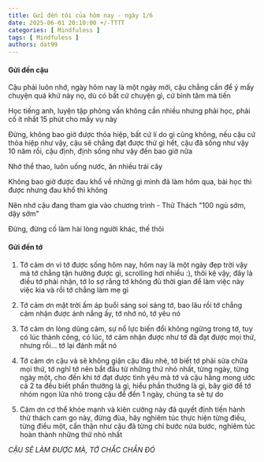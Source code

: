```yaml
---
title: Gửi đến tôi của hôm nay - ngày 1/6
date: 2025-06-01 20:10:00 +/-TTTT
categories: [ Mindfuless ]
tags: [ Mindfuless ]   
authors: dat99
---
```


#### Gửi đến cậu

Cậu phải luôn nhớ, ngày hôm nay là một ngày mới, cậu chẳng cần để ý mấy chuyện quá khứ này nọ, dù có bất cứ chuyện gì, cứ bình tâm mà tiến

Học tiếng anh, luyện tập phỏng vấn không cần nhiều nhưng phải học, phải cố ít nhất 15 phút cho mấy vụ này 

Đừng, không bao giờ được thỏa hiệp, bất cứ lí do gì cũng không, nếu cậu cứ thỏa hiệp như vậy, cậu sẽ chẳng đạt được thứ gì hết, cậu đã sống như vậy 10 năm rồi,
cậu định, định sống như vậy đến bao giờ nữa

Nhớ thể thao, luôn uống nước, ăn nhiều trái cây

Không bao giờ được đau khổ về những gì mình đã làm hôm qua, bài học thì được nhưng đau khổ thì không

Nên nhớ cậu đang tham gia vào chương trình - Thử Thách "100 ngủ sớm, dậy sớm"

Đừng, đừng cố làm hài lòng người khác, thế thôi

#### Gửi đến tớ

1. Tớ cảm ơn vì tớ được sống hôm nay, hôm nay là một ngày đẹp trời vậy mà tớ chẳng tận hưởng được gì, scrolling hơi nhiều :), 
thôi kệ vậy, đây là điều tớ phải nhận, tớ lo sợ rằng tớ không đủ thời gian để làm việc này việc kia và rồi tớ chẳng làm mẹ gì

2. Tớ cảm ơn mặt trời ấm áp buổi sáng soi sáng tớ, bao lâu rồi tớ chẳng cảm nhận được ánh nắng ấy, tớ nhớ nó, tớ yêu nó

3. Tớ cảm ơn lòng dũng cảm, sự nổ lực biến đổi không ngừng trong tớ, tuy có lúc thành công, có lúc, tớ cảm nhận được như tớ đã đạt được
mọi thứ, nhưng rồi... tớ lại đánh mất nó

4. Tớ cảm ơn cậu và sẽ không giận cậu đâu nhé, tớ biết tớ phải sửa chữa mọi thứ, tớ nghĩ tớ nên bắt đầu từ những thứ nhỏ nhất, từng ngày, từng ngày một, cho đến khi tớ đạt được tình yêu mà tớ và cậu hằng mong ước
cả 2 ta đều biết phần thưởng là gì, hiểu phần thưởng là gì, bây giờ để tớ nhóm ngọn lửa nhỏ trong cậu để đến 1 ngày, chúng ta sẽ tự do

5. Cảm ơn cơ thể khỏe mạnh và kiên cường này đã quyết định tiến hành thử thách cam go này, đừng đùa, hãy nghiêm túc thực hiện từng điều, từng điều một, cẩn thận như cậu đã từng
chỉ bước nửa bước, nghiêm túc hoàn thành những thứ nhỏ nhất

*CẬU SẼ LÀM ĐƯỢC MÀ, TỚ CHẮC CHẮN ĐÓ* 